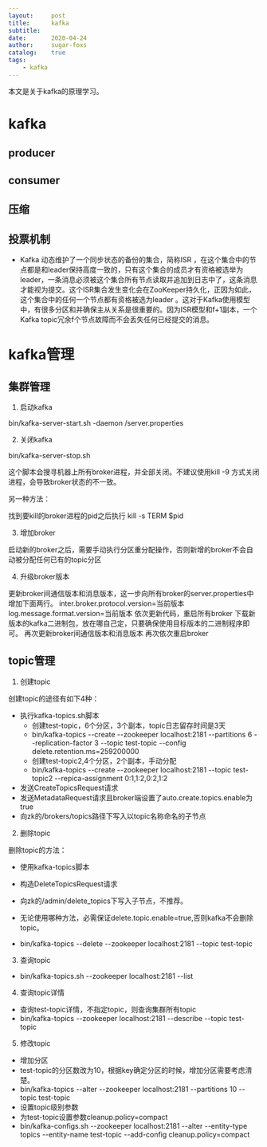 ```yaml
---
layout:     post
title:      kafka
subtitle:   
date:       2020-04-24
author:     sugar-foxs
catalog: 	true
tags:
    - kafka
---
```


本文是关于kafka的原理学习。
<!-- more -->
# kafka

## producer

## consumer

## 压缩

## 投票机制
- Kafka 动态维护了一个同步状态的备份的集合，简称ISR ，在这个集合中的节点都是和leader保持高度一致的，只有这个集合的成员才有资格被选举为 leader，一条消息必须被这个集合所有节点读取并追加到日志中了，这条消息才能视为提交。这个ISR集合发生变化会在ZooKeeper持久化，正因为如此，这个集合中的任何一个节点都有资格被选为leader 。这对于Kafka使用模型中，有很多分区和并确保主从关系是很重要的。因为ISR模型和f+1副本，一个Kafka topic冗余f个节点故障而不会丢失任何已经提交的消息。

# kafka管理
## 集群管理
1. 启动kafka

bin/kafka-server-start.sh -daemon <path>/server.properties

2. 关闭kafka

bin/kafka-server-stop.sh

这个脚本会搜寻机器上所有broker进程，并全部关闭。不建议使用kill -9 方式关闭进程，会导致broker状态的不一致。

另一种方法：

找到要kill的broker进程的pid之后执行 kill -s TERM $pid

3. 增加broker

启动新的broker之后，需要手动执行分区重分配操作，否则新增的broker不会自动被分配任何已有的topic分区

4. 升级broker版本

更新broker间通信版本和消息版本，这一步向所有broker的server.properties中增加下面两行。
inter.broker.protocol.version=当前版本
log.message.format.version=当前版本
依次更新代码，重启所有broker
下载新版本的kafka二进制包，放在哪自己定，只要确保使用目标版本的二进制程序即可。
再次更新broker间通信版本和消息版本
再次依次重启broker
## topic管理
1. 创建topic

创建topic的途径有如下4种：

- 执行kafka-topics.sh脚本
    - 创建test-topic，6个分区，3个副本，topic日志留存时间是3天
    - bin/kafka-topics --create --zookeeper localhost:2181 --partitions 6 --replication-factor 3 --topic test-topic --config delete.retention.ms=259200000
    - 创建test-topic2,4个分区，2个副本，手动分配
    - bin/kafka-topics --create --zookeeper localhost:2181 --topic test-topic2 --repica-assignment 0:1,1:2,0:2,1:2
- 发送CreateTopicsRequest请求
- 发送MetadataRequest请求且broker端设置了auto.create.topics.enable为true
- 向zk的/brokers/topics路径下写入以topic名称命名的子节点


2. 删除topic

删除topic的方法：

- 使用kafka-topics脚本
- 构造DeleteTopicsRequest请求
- 向zk的/admin/delete_topics下写入子节点，不推荐。
- 无论使用哪种方法，必需保证delete.topic.enable=true,否则kafka不会删除topic。

- bin/kafka-topics --delete --zookeeper localhost:2181 --topic test-topic

3. 查询topic

- bin/kafka-topics.sh --zookeeper localhost:2181 --list

4. 查询topic详情

- 查询test-topic详情，不指定topic，则查询集群所有topic
- bin/kafka-topics --zookeeper localhost:2181 --describe --topic test-topic

5. 修改topic

- 增加分区
- test-topic的分区数改为10，根据key确定分区的时候，增加分区需要考虑清楚。
- bin/kafka-topics --alter --zookeeper localhost:2181 --partitions 10 --topic test-topic
- 设置topic级别参数
- 为test-topic设置参数cleanup.policy=compact
- bin/kafka-configs.sh --zookeeper localhost:2181 --alter --entity-type topics --entity-name test-topic --add-config cleanup.policy=compact
